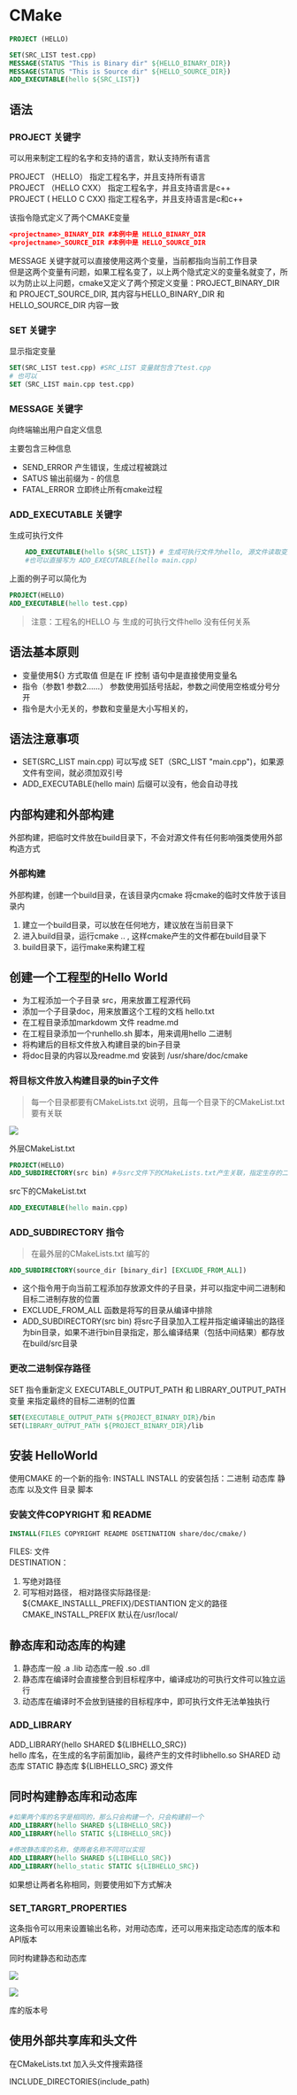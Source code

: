 # CMake

```cmake
PROJECT (HELLO)

SET(SRC_LIST test.cpp)
MESSAGE(STATUS "This is Binary dir" ${HELLO_BINARY_DIR})
MESSAGE(STATUS "This is Source dir" ${HELLO_SOURCE_DIR})
ADD_EXECUTABLE(hello ${SRC_LIST})

```

## 语法

### PROJECT 关键字

可以用来制定工程的名字和支持的语言，默认支持所有语言

PROJECT （HELLO） 指定工程名字，并且支持所有语言  
PROJECT （HELLO CXX） 指定工程名字，并且支持语言是c++  
PROJECT  ( HELLO C CXX) 指定工程名字，并且支持语言是c和c++  

该指令隐式定义了两个CMAKE变量
```cmake
<projectname>_BINARY_DIR #本例中是 HELLO_BINARY_DIR
<projectname>_SOURCE_DIR #本例中是 HELLO_SOURCE_DIR
```

MESSAGE 关键字就可以直接使用这两个变量，当前都指向当前工作目录  
但是这两个变量有问题，如果工程名变了，以上两个隐式定义的变量名就变了，所以为防止以上问题，cmake又定义了两个预定义变量：PROJECT_BINARY_DIR 和 PROJECT_SOURCE_DIR, 其内容与HELLO_BINARY_DIR 和 HELLO_SOURCE_DIR 内容一致

### SET 关键字

显示指定变量

```CMake
SET(SRC_LIST test.cpp) #SRC_LIST 变量就包含了test.cpp
# 也可以
SET（SRC_LIST main.cpp test.cpp)
```

### MESSAGE 关键字

向终端输出用户自定义信息  

主要包含三种信息  
+ SEND_ERROR 产生错误，生成过程被跳过
+ SATUS 输出前缀为 - 的信息
+ FATAL_ERROR 立即终止所有cmake过程

### ADD_EXECUTABLE 关键字

生成可执行文件

```CMake
	ADD_EXECUTABLE(hello ${SRC_LIST}) # 生成可执行文件为hello, 源文件读取变量SRC_LIST的内容
	#也可以直接写为 ADD_EXECUTABLE(hello main.cpp)
```

上面的例子可以简化为
```CMake
PROJECT(HELLO)
ADD_EXECUTABLE(hello test.cpp)
```

> 注意：工程名的HELLO 与 生成的可执行文件hello 没有任何关系

## 语法基本原则

+ 变量使用${} 方式取值 但是在 IF 控制 语句中是直接使用变量名
+ 指令（参数1 参数2……） 参数使用弧括号括起，参数之间使用空格或分号分开
+ 指令是大小无关的，参数和变量是大小写相关的，

## 语法注意事项

+  SET(SRC_LIST main.cpp) 可以写成 SET（SRC_LIST "main.cpp")，如果源文件有空间，就必须加双引号
+ ADD_EXECUTABLE(hello main) 后缀可以没有，他会自动寻找


## 内部构建和外部构建

外部构建，把临时文件放在build目录下，不会对源文件有任何影响强类使用外部构造方式

### 外部构建

外部构建，创建一个build目录，在该目录内cmake 将cmake的临时文件放于该目录内

1. 建立一个build目录，可以放在任何地方，建议放在当前目录下
2. 进入build目录，运行cmake .. , 这样cmake产生的文件都在build目录下
3. build目录下，运行make来构建工程

## 创建一个工程型的Hello World

+ 为工程添加一个子目录 src，用来放置工程源代码
+ 添加一个子目录doc，用来放置这个工程的文档 hello.txt
+ 在工程目录添加markdowm 文件 readme.md
+ 在工程目录添加一个runhello.sh 脚本，用来调用hello 二进制
+ 将构建后的目标文件放入构建目录的bin子目录
+ 将doc目录的内容以及readme.md 安装到 /usr/share/doc/cmake

### 将目标文件放入构建目录的bin子文件

> 每一个目录都要有CMakeLists.txt 说明，且每一个目录下的CMakeList.txt 要有关联

![](../../../../resources/Pasted%20image%2020221222212302.png)

外层CMakeList.txt

```cmake
PROJECT(HELLO)
ADD_SUBDIRECTORY(src bin) #与src文件下的CMakeLists.txt产生关联，指定生存的二进制文件存放在bin目录下
```

src下的CMakeList.txt

```cmake
ADD_EXECUTABLE(hello main.cpp)
```

### ADD_SUBDIRECTORY 指令

> 在最外层的CMakeLists.txt 编写的

```cmake
ADD_SUBDIRECTORY(source_dir [binary_dir] [EXCLUDE_FROM_ALL])
```

- 这个指令用于向当前工程添加存放源文件的子目录，并可以指定中间二进制和目标二进制存放的位置
- EXCLUDE_FROM_ALL 函数是将写的目录从编译中排除
- ADD_SUBDIRECTORY(src bin)
将src子目录加入工程并指定编译输出的路径为bin目录，如果不进行bin目录指定，那么编译结果（包括中间结果）都存放在build/src目录

### 更改二进制保存路径

SET 指令重新定义 EXECUTABLE_OUTPUT_PATH 和 LIBRARY_OUTPUT_PATH 变量 来指定最终的目标二进制的位置

```CMake
SET(EXECUTABLE_OUTPUT_PATH ${PROJECT_BINARY_DIR}/bin
SET(LIBRARY_OUTPUT_PATH ${PROJECT_BINARY_DIR}/lib
```

## 安装 HelloWorld

使用CMAKE 的一个新的指令: INSTALL
INSTALL 的安装包括：二进制 动态库 静态库 以及文件 目录 脚本

### 安装文件COPYRIGHT 和 README

```CMake
INSTALL(FILES COPYRIGHT README DSETINATION share/doc/cmake/)
```

FILES: 文件  
DESTINATION：  
1. 写绝对路径
2. 可写相对路径， 相对路径实际路径是: ${CMAKE_INSTALLL_PREFIX}/DESTIANTION 定义的路径
CMAKE_INSTALL_PREFIX 默认在/usr/local/


## 静态库和动态库的构建

1. 静态库一般 .a .lib 动态库一般 .so .dll
2. 静态库在编译时会直接整合到目标程序中，编译成功的可执行文件可以独立运行
3. 动态库在编译时不会放到链接的目标程序中，即可执行文件无法单独执行

### ADD_LIBRARY

ADD_LIBRARY(hello SHARED ${LIBHELLO_SRC})  
hello 库名，在生成的名字前面加lib，最终产生的文件时libhello.so
SHARED 动态库 STATIC 静态库
${LIBHELLO_SRC} 源文件

## 同时构建静态库和动态库

```CMake
#如果两个库的名字是相同的，那么只会构建一个，只会构建前一个
ADD_LIBRARY(hello SHARED ${LIBHELLO_SRC})
ADD_LIBRARY(hello STATIC ${LIBHELLO_SRC})

#修改静态库的名称，使两者名称不同可以实现
ADD_LIBRARY(hello SHARED ${LIBHELLO_SRC})
ADD_LIBRARY(hello_static STATIC ${LIBHELLO_SRC})
```

如果想让两者名称相同，则要使用如下方式解决

### SET_TARGRT_PROPERTIES

这条指令可以用来设置输出名称，对用动态库，还可以用来指定动态库的版本和API版本

同时构建静态和动态库

![](../../../../resources/Pasted%20image%2020221222225231.png)

![](../../../../resources/Pasted%20image%2020221222225416.png)

库的版本号

## 使用外部共享库和头文件

在CMakeLists.txt 加入头文件搜索路径

INCLUDE_DIRECTORIES(include_path)

